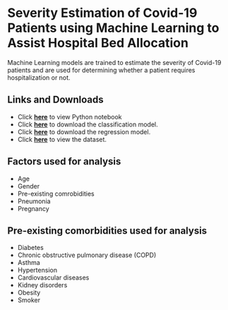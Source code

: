 # Severity Estimation of Covid-19 Patients using Machine Learning to Assist Hospital Bed Allocation

Machine Learning models are trained to estimate the severity of Covid-19 patients and are used for determining whether a patient requires hospitalization or not.

## Links and Downloads

- Click **[here](https://github.com/dhruva-shashi/Covid-19-Project/blob/master/Covid_19_Project.ipynb)** to view Python notebook
- Click **[here](https://github.com/dhruva-shashi/covid-project/blob/master/Classification_model.sav?raw=true)** to download the classification model.
- Click **[here](https://github.com/dhruva-shashi/covid-project/blob/master/Regression_model.sav?raw=true)** to download the regression model.
- Click **[here](https://drive.google.com/file/d/1vl1kJFzC01NRZx9-42O_1e36NiJ6TuU-/view?usp=sharing)** to view the dataset.

## Factors used for analysis

- Age
- Gender
- Pre-existing comrobidities
- Pneumonia
- Pregnancy

## Pre-existing comorbidities used for analysis

- Diabetes
- Chronic obstructive pulmonary disease (COPD)
- Asthma
- Hypertension
- Cardiovascular diseases
- Kidney disorders
- Obesity
- Smoker

